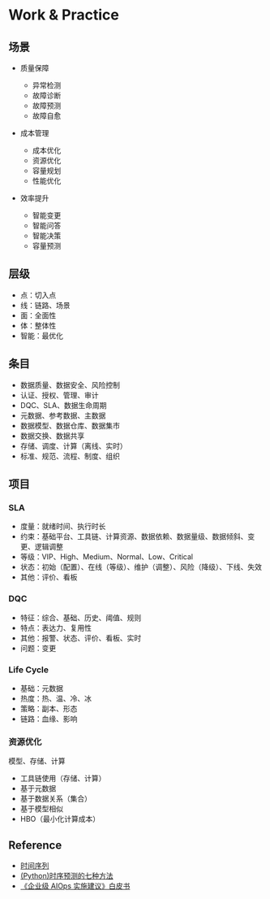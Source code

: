 # Work & Practice

## 场景

- 质量保障

    - 异常检测
    - 故障诊断
    - 故障预测
    - 故障自愈

- 成本管理

    - 成本优化
    - 资源优化 
    - 容量规划
    - 性能优化

- 效率提升

    - 智能变更
    - 智能问答
    - 智能决策
    - 容量预测

## 层级

- 点：切入点
- 线：链路、场景
- 面：全面性
- 体：整体性
- 智能：最优化

## 条目

- 数据质量、数据安全、风险控制
- 认证、授权、管理、审计
- DQC、SLA、数据生命周期
- 元数据、参考数据、主数据
- 数据模型、数据仓库、数据集市
- 数据交换、数据共享
- 存储、调度、计算（离线、实时）
- 标准、规范、流程、制度、组织

## 项目

### SLA

- 度量：就绪时间、执行时长
- 约束：基础平台、工具链、计算资源、数据依赖、数据量级、数据倾斜、变更、逻辑调整
- 等级：VIP、High、Medium、Normal、Low、Critical
- 状态：初始（配置）、在线（等级）、维护（调整）、风险（降级）、下线、失效
- 其他：评价、看板

### DQC

- 特征：综合、基础、历史、阈值、规则
- 特点：表达力、复用性
- 其他：报警、状态、评价、看板、实时
- 问题：变更

### Life Cycle

- 基础：元数据
- 热度：热、温、冷、冰
- 策略：副本、形态
- 链路：血缘、影响

### 资源优化

模型、存储、计算

- 工具链使用（存储、计算）
- 基于元数据
- 基于数据关系（集合）
- 基于模型相似
- HBO（最小化计算成本）

## Reference

- [时间序列](https://www.cnblogs.com/Yuanjing-Liu/tag/%E6%97%B6%E9%97%B4%E5%BA%8F%E5%88%97/)
- [(Python)时序预测的七种方法](https://yq.aliyun.com/articles/490862)
- [《企业级 AIOps 实施建议》白皮书](http://www.gaowei.vip/lib-94991143.html)
